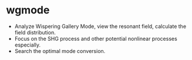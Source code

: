 # wgmode

- Analyze Wispering Gallery Mode, view the resonant field, calculate the field distribution. 
- Focus on the SHG process and other potential nonlinear processes especially. 
- Search the optimal mode conversion.

